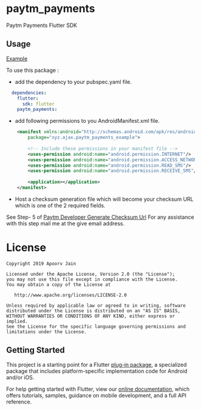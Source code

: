 # paytm_payments

Paytm Payments Flutter SDK

## Usage

[Example](https://github.com/apoorv9496/paytm_payments/blob/master/example/lib/main.dart)

To use this package :

* add the dependency to your pubspec.yaml file.

```yaml
  dependencies:
    flutter:
      sdk: flutter
    paytm_payments:
```

* add following permissions to you AndroidManifest.xml file.

```xml
    <manifest xmlns:android="http://schemas.android.com/apk/res/android"
        package="xyz.ajax.paytm_payments_example">
    
        <!-- Include these permissions in your manifest file -->
        <uses-permission android:name="android.permission.INTERNET"/>
        <uses-permission android:name="android.permission.ACCESS_NETWORK_STATE"/>
        <uses-permission android:name="android.permission.READ_SMS"/>
        <uses-permission android:name="android.permission.RECEIVE_SMS"/>
        
        <application></application>
    </manifest>
```

* Host a checksum generation file which will become your checksum URL which is one of the 2 required fields.

See Step- 5 of [Paytm Developer Generate Checksum Url](https://developer.paytm.com/docs/v1/android-sdk)
For any assistance with this step mail me at the give email address.

# License

    Copyright 2019 Apoorv Jain

    Licensed under the Apache License, Version 2.0 (the "License");
    you may not use this file except in compliance with the License.
    You may obtain a copy of the License at

       http://www.apache.org/licenses/LICENSE-2.0

    Unless required by applicable law or agreed to in writing, software
    distributed under the License is distributed on an "AS IS" BASIS,
    WITHOUT WARRANTIES OR CONDITIONS OF ANY KIND, either express or implied.
    See the License for the specific language governing permissions and
    limitations under the License.

## Getting Started

This project is a starting point for a Flutter
[plug-in package](https://flutter.io/developing-packages/),
a specialized package that includes platform-specific implementation code for
Android and/or iOS.

For help getting started with Flutter, view our 
[online documentation](https://flutter.io/docs), which offers tutorials, 
samples, guidance on mobile development, and a full API reference.
